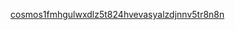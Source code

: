 [cosmos1fmhgulwxdlz5t824hvevasyalzdjnnv5tr8n8n](https://dev.mintscan.io/cosmos/account/cosmos1fmhgulwxdlz5t824hvevasyalzdjnnv5tr8n8n)


